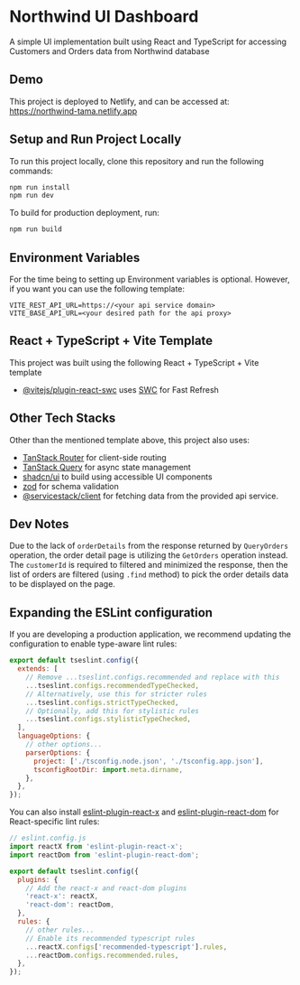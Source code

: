 # Northwind UI Dashboard

A simple UI implementation built using React and TypeScript for accessing Customers and Orders data from Northwind database

## Demo

This project is deployed to Netlify, and can be accessed at: https://northwind-tama.netlify.app

## Setup and Run Project Locally

To run this project locally, clone this repository and run the following commands:

```bash
npm run install
npm run dev
```

To build for production deployment, run:

```bash
npm run build
```

## Environment Variables

For the time being to setting up Environment variables is optional. However, if you want you can use the following template:

```
VITE_REST_API_URL=https://<your api service domain>
VITE_BASE_API_URL=<your desired path for the api proxy>
```

## React + TypeScript + Vite Template

This project was built using the following React + TypeScript + Vite template

- [@vitejs/plugin-react-swc](https://github.com/vitejs/vite-plugin-react/blob/main/packages/plugin-react-swc) uses [SWC](https://swc.rs/) for Fast Refresh

## Other Tech Stacks

Other than the mentioned template above, this project also uses:

- [TanStack Router](https://tanstack.com/router/latest) for client-side routing
- [TanStack Query](https://tanstack.com/query/latest) for async state management
- [shadcn/ui](https://ui.shadcn.com/) to build using accessible UI components
- [zod](https://zod.dev) for schema validation
- [@servicestack/client](https://docs.servicestack.net/typescript-server-events-client) for fetching data from the provided api service.

## Dev Notes
Due to the lack of `orderDetails` from the response returned by `QueryOrders` operation, the order detail page is utilizing the `GetOrders` operation instead.
The `customerId` is required to filtered and minimized the response, then the list of orders are filtered (using `.find` method) to pick the order details data to be displayed on the page.

## Expanding the ESLint configuration

If you are developing a production application, we recommend updating the configuration to enable type-aware lint rules:

```js
export default tseslint.config({
  extends: [
    // Remove ...tseslint.configs.recommended and replace with this
    ...tseslint.configs.recommendedTypeChecked,
    // Alternatively, use this for stricter rules
    ...tseslint.configs.strictTypeChecked,
    // Optionally, add this for stylistic rules
    ...tseslint.configs.stylisticTypeChecked,
  ],
  languageOptions: {
    // other options...
    parserOptions: {
      project: ['./tsconfig.node.json', './tsconfig.app.json'],
      tsconfigRootDir: import.meta.dirname,
    },
  },
});
```

You can also install [eslint-plugin-react-x](https://github.com/Rel1cx/eslint-react/tree/main/packages/plugins/eslint-plugin-react-x) and [eslint-plugin-react-dom](https://github.com/Rel1cx/eslint-react/tree/main/packages/plugins/eslint-plugin-react-dom) for React-specific lint rules:

```js
// eslint.config.js
import reactX from 'eslint-plugin-react-x';
import reactDom from 'eslint-plugin-react-dom';

export default tseslint.config({
  plugins: {
    // Add the react-x and react-dom plugins
    'react-x': reactX,
    'react-dom': reactDom,
  },
  rules: {
    // other rules...
    // Enable its recommended typescript rules
    ...reactX.configs['recommended-typescript'].rules,
    ...reactDom.configs.recommended.rules,
  },
});
```
